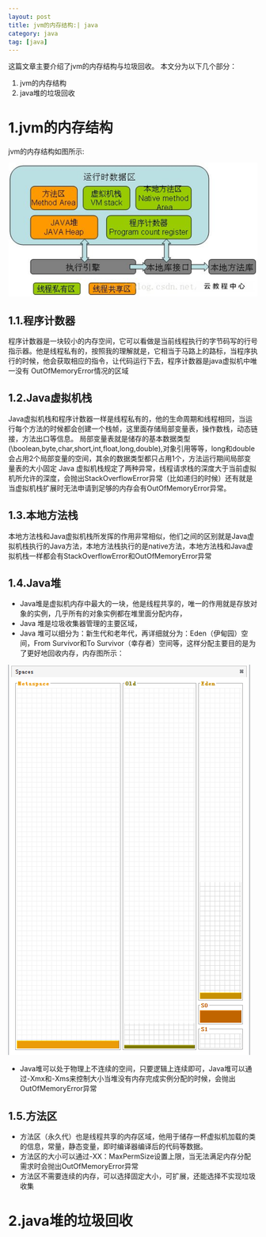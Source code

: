 ```yaml
---
layout: post
title: jvm的内存结构:| java
category: java
tag: [java]
---
```


这篇文章主要介绍了jvm的内存结构与垃圾回收。
本文分为以下几个部分：
1. jvm的内存结构
2. java堆的垃圾回收


# 1.jvm的内存结构

jvm的内存结构如图所示:

![structure](https://github.com/tangyibo/tangyibo.github.io/blob/master/_posts/imgs/jvm.jpg?raw=true)

## 1.1.程序计数器

程序计数器是一块较小的内存空间，它可以看做是当前线程执行的字节码写的行号指示器。他是线程私有的，按照我的理解就是，它相当于马路上的路标，当程序执行的时候，他会获取相应的指令，让代码运行下去，程序计数器是java虚拟机中唯一没有 OutOfMemoryError情况的区域

## 1.2.Java虚拟机栈

Java虚拟机栈和程序计数器一样是线程私有的，他的生命周期和线程相同，当运行每个方法的时候都会创建一个栈帧，这里面存储局部变量表，操作数栈，动态链接，方法出口等信息。
局部变量表就是储存的基本数据类型(\boolean,byte,char,short,int,float,long,double),对象引用等等，long和double会占用2个局部变量的空间，其余的数据类型都只占用1个，方法运行期间局部变量表的大小固定
Java 虚拟机栈规定了两种异常，线程请求栈的深度大于当前虚拟机所允许的深度，会抛出StackOverflowError异常（比如递归的时候）还有就是当虚拟机栈扩展时无法申请到足够的内存会有OutOfMemoryError异常。

## 1.3.本地方法栈

本地方法栈和Java虚拟机栈所发挥的作用非常相似，他们之间的区别就是Java虚拟机栈执行的Java方法，本地方法栈执行的是native方法，本地方法栈和Java虚拟机栈一样都会有StackOverflowError和OutOfMemoryError异常

## 1.4.Java堆

- Java堆是虚拟机内存中最大的一块，他是线程共享的，唯一的作用就是存放对象的实例，几乎所有的对象实例都在堆里面分配内存，
- Java 堆是垃圾收集器管理的主要区域，
- Java 堆可以细分为：新生代和老年代，再详细就分为：Eden（伊甸园）空间，From Survivor和To Survivor（幸存者）空间等，这样分配主要目的是为了更好地回收内存，内存图所示：

![structure](https://github.com/tangyibo/tangyibo.github.io/blob/master/_posts/imgs/heap_meory.png?raw=true)

- Java堆可以处于物理上不连续的空间，只要逻辑上连续即可，Java堆可以通过-Xmx和-Xms来控制大小当堆没有内存完成实例分配的时候，会抛出OutOfMemoryError异常

## 1.5.方法区

- 方法区（永久代）也是线程共享的内存区域，他用于储存一杯虚拟机加载的类的信息，常量，静态变量，即时编译器编译后的代码等数据。
- 方法区的大小可以通过-XX：MaxPermSize设置上限，当无法满足内存分配需求时会抛出OutOfMemoryError异常
- 方法区不需要连续的内存，可以选择固定大小，可扩展，还能选择不实现垃圾收集

# 2.java堆的垃圾回收



